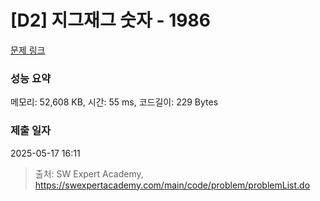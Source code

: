# [D2] 지그재그 숫자 - 1986 

[문제 링크](https://swexpertacademy.com/main/code/problem/problemDetail.do?contestProbId=AV5PxmBqAe8DFAUq) 

### 성능 요약

메모리: 52,608 KB, 시간: 55 ms, 코드길이: 229 Bytes

### 제출 일자

2025-05-17 16:11



> 출처: SW Expert Academy, https://swexpertacademy.com/main/code/problem/problemList.do
